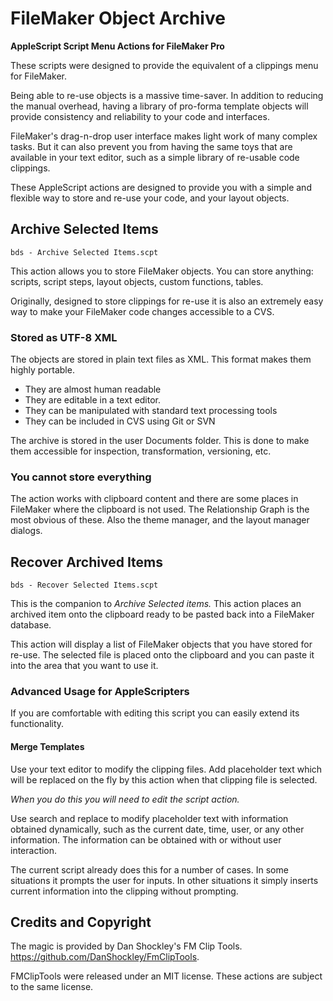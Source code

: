 # FileMaker Object Archive

**AppleScript Script Menu Actions for FileMaker Pro**

These scripts were designed to provide the equivalent of a clippings menu for FileMaker.  

Being able to re-use objects is a massive time-saver. In addition to reducing the manual overhead, having a library of pro-forma template objects will provide consistency and reliability to your code and interfaces.

FileMaker's drag-n-drop user interface makes light work of many complex tasks. But it can also prevent you from having the same toys that are available in your text editor, such as a simple library of re-usable code clippings. 

These AppleScript actions are designed to provide you with a simple and flexible way to store and re-use your code, and your layout objects. 

## Archive Selected Items

	bds - Archive Selected Items.scpt

This action allows you to store FileMaker objects.  You can store anything: scripts, script steps, layout objects, custom functions, tables. 

Originally, designed to store clippings for re-use it is also an extremely easy way to make your FileMaker code changes accessible to a CVS.

### Stored as UTF-8 XML
The objects are stored in plain text files as XML. This format makes them highly portable. 
- They are almost human readable 
- They are editable in a text editor.
- They can be manipulated with standard text processing tools
- They can be included in CVS using Git or SVN

The archive is stored in the user Documents folder. This is done to make them accessible for inspection, transformation, versioning, etc. 

### You cannot store everything
The action works with clipboard content and there are some places in FileMaker where the clipboard is not used. The Relationship Graph is the most obvious of these. Also the theme manager, and the layout manager dialogs. 

## Recover Archived Items
	bds - Recover Selected Items.scpt

This is the companion to *Archive Selected items.* This action places an archived item onto the clipboard ready to be pasted back into a FileMaker database. 

This action will display a list of FileMaker objects that you have stored for re-use. The selected file is placed onto the clipboard and you can paste it into the area that you want to use it. 

### Advanced Usage for AppleScripters
If you are comfortable with editing this script you can easily extend its functionality. 

#### Merge Templates
Use your text editor to modify the clipping files. Add placeholder text which will be replaced on the fly by this action when that clipping file is selected.

*When you do this you will need to edit the script action.* 

Use search and replace to modify placeholder text with information obtained dynamically, such as the current date, time, user, or any other information. The information can be obtained with or without user interaction. 

The current script already does this for a number of cases. In some situations it prompts the user for inputs. In other situations it simply inserts current information into the clipping without prompting. 


## Credits and Copyright
The magic is provided by Dan Shockley's FM Clip Tools. https://github.com/DanShockley/FmClipTools.

FMClipTools were released under an MIT license.
These actions are subject to the same license. 

